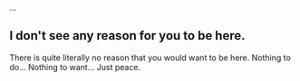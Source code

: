 ... 

## I don't see any reason for you to be here.

There is quite literally no reason that you would want to be here.
Nothing to do...
Nothing to want...
Just peace. 